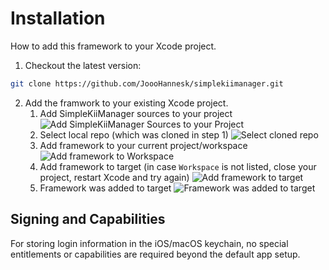 # Installation
How to add this framework to your Xcode project.

1. Checkout the latest version:
```bash
git clone https://github.com/JoooHannesk/simplekiimanager.git
```
2. Add the framwork to your existing Xcode project.
    1. Add SimpleKiiManager sources to your project
![Add SimpleKiiManager Sources to your Project](add-repo)
    2. Select local repo (which was cloned in step 1)
![Select cloned repo](select-repo)
    3. Add framework to your current project/workspace
![Add framework to Workspace](framework-added-to-workspace)
    4. Add framework to target (in case `Workspace` is not listed, close your project, restart Xcode and try again)
![Add framework to target](add-framework-to-target)
    5. Framework was added to target
![Framework was added to target](framework-added-to-target)

## Signing and Capabilities
For storing login information in the iOS/macOS keychain, no special entitlements or capabilities are required beyond the default app setup.
